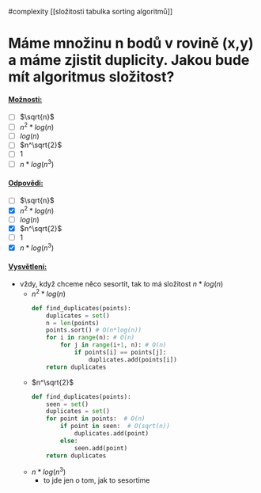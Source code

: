 #complexity
[[složitosti tabulka sorting algoritmů]]
# Máme množinu n bodů v rovině (x,y) a máme zjistit duplicity. Jakou bude mít algoritmus složitost?
#### <u>Možnosti:</u>
- [ ] $\sqrt{n}$
- [ ] $n^2*log(n)$
- [ ] $log(n)$
- [ ] $n^\sqrt{2}$
- [ ] 1
- [ ] $n*log(n^3)$

#### <u>Odpovědi:</u>
- [ ] $\sqrt{n}$
- [x] $n^2*log(n)$
- [ ] $log(n)$
- [x] $n^\sqrt{2}$
- [ ] 1
- [x] $n*log(n^3)$

#### <u>Vysvětlení:</u>
- vždy, když chceme něco sesortit, tak to má složitost $n*log(n)$
	-  $n^2*log(n)$
		```python
		def find_duplicates(points): 
			duplicates = set() 
			n = len(points) 
			points.sort() # O(n*log(n)) 
			for i in range(n): # O(n) 
				for j in range(i+1, n): # O(n) 
					if points[i] == points[j]: 
						duplicates.add(points[i]) 
			return duplicates
		```
	-  $n^\sqrt{2}$
		```python
		def find_duplicates(points):
		    seen = set()
		    duplicates = set()
			for point in points:  # O(n)
		        if point in seen:  # O(sqrt(n))
		            duplicates.add(point)
		        else:
		            seen.add(point)
		    return duplicates
		```
	- $n*log(n^3)$
		- to jde jen o tom, jak to sesortime